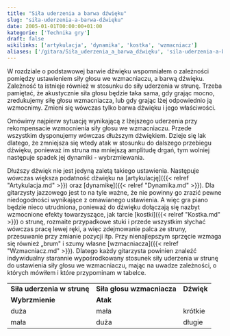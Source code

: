 ```yaml
---
title: "Siła uderzenia a barwa dźwięku"
slug: "siła-uderzenia-a-barwa-dźwięku"
date: 2005-01-01T00:00:00+01:00
kategorie: ['Technika gry']
draft: false
wikilinks: ['artykulacja', 'dynamika', 'kostka', 'wzmacniacz']
aliases: ['/gitara/Siła_uderzenia_a_barwa_dźwięku', 'sila-uderzenia-a-barwa-dzwieku']
---
```

W rozdziale o podstawowej barwie dźwięku wspomniałem o zależności
pomiędzy ustawieniem siły głosu we wzmacniaczu, a barwą dźwięku.
Zależność ta istnieje również w stosunku do siły uderzenia w strunę.
Trzeba pamiętać, że akustycznie siła głosu będzie taka sama, gdy grając
mocno, zredukujemy siłę głosu wzmacniacza, lub gdy grając lżej
odpowiednio ją wzmocnimy. Zmieni się wówczas tylko barwa dźwięku i jego
właściwości.

Omówimy najpierw sytuację wynikającą z lżejszego uderzenia przy
rekompensacie wzmocnienia siły głosu we wzmacniaczu. Przede wszystkim
dysponujemy wówczas dłuższym dźwiękiem. Dzieje się lak dlatego, że
zmniejsza się wtedy atak w stosunku do dalszego przebiegu dźwięku,
ponieważ im struna ma mniejszą amplitudę drgań, tym wolniej następuje
spadek jej dynamiki - wybrzmiewania.

Dłuższy dźwięk nie jest jedyną zaletą takiego ustawienia. Następuje
wówczas większa podatność dźwięku na
[artykulację]({{< relref "Artykulacja.md" >}}) oraz
[dynamikę]({{< relref "Dynamika.md" >}}). Dla gitarzysty jazzowego jest to na
tyle ważne, że nie powinny go zrazić pewne niedogodności wynikające z
omawianego ustawienia. A więc gra piano będzie nieco utrudniona,
ponieważ do dźwięku dołączają się nazbyt wzmocnione efekty
towarzyszące, jak tarcie [kostki]({{< relref "Kostka.md" >}}) o strunę, rozmaite
przypadkowe stuki i przede wszystkim słychać wówczas pracę lewej ręki, a
więc zdejmowanie palca ze struny, przesuwanie przy zmianie pozycji itp.
Przy nienajlepszym sprzęcie wzmaga się również „brum" i szumy własne
[wzmacniacza]({{< relref "Wzmacniacz.md" >}}). Dlatego każdy gitarzysta powinien
znaleźć indywidualny starannie wypośrodkowany stosunek siły uderzenia w
strunę do ustawienia siły głosu we wzmacniaczu, mając na uwadze
zależności, o których mówiłem i które przypominam w tabelce.

|                             |                            |            |
| --------------------------- | -------------------------- | ---------- |
| **Siła uderzenia w strunę** | **Siła głosu wzmacniacza** | **Dźwięk** |
| **Wybrzmienie**             | **Atak**                   |            |
| duża                        | mała                       | krótkie    |
| mała                        | duża                       | długie     |

